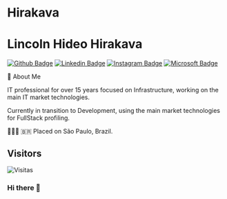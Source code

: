 # Hirakava
# Lincoln Hideo Hirakava

[![Github Badge](https://img.shields.io/badge/-Github-gray?style=for-the-badge&logo=Github&logoColor=blue&link=https://github.com/hirakava)](https://github.com/hirakava)
[![Linkedin Badge](https://img.shields.io/badge/-LinkedIn-blue?style=for-the-badge&logo=Linkedin&logoColor=white&link=https://www.linkedin.com/in/lincolnhirakava/)](https://www.linkedin.com/in/lincolnhirakava/)
[![Instagram Badge](https://img.shields.io/badge/-Instagram-C13584?style=for-the-badge&labelColor=C13584&logo=instagram&logoColor=white&link=https://www.instagram.com/hirakavalincoln/)](https://www.instagram.com/hirakavalincoln/)
[![Microsoft Badge](https://img.shields.io/badge/-microsoft-blue?style=for-the-badge&labelColor=blue&logo=Microsoft&logoColor=white&link=https://docs.microsoft.com/pt-br/users/hirakava)](https://docs.microsoft.com/pt-br/users/hirakava)




💬 About Me

IT professional for over 15 years focused on Infrastructure, working on the main IT market technologies.

Currently in transition to Development, using the main market technologies for FullStack profiling.

🚀💚💙
🇧🇷
Placed on São Paulo, Brazil.



## Visitors

![Visitas](https://visitor-badge.glitch.me/badge?page_id=hirakava)

### Hi there 👋

<!--
**Hirakava/Hirakava** is a ✨ _special_ ✨ repository because its `README.md` (this file) appears on your GitHub profile.

Here are some ideas to get you started:

- 🔭 I’m currently working on ...
- 🌱 I’m currently learning ...
- 👯 I’m looking to collaborate on ...
- 🤔 I’m looking for help with ...
- 💬 Ask me about ...
- 📫 How to reach me: ...
- 😄 Pronouns: ...
- ⚡ Fun fact: ...
-->

